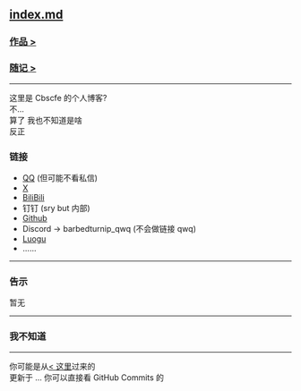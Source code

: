 ## [index.md](/port)

### [作品 >](/software/index)
### [随记 >](/notes/index)

---

这里是 Cbscfe 的个人博客?\
不...\
算了 我也不知道是啥\
反正

### 链接
- [QQ](user.qzone.qq.com/2567181665) (但可能不看私信)
- [X](https://x.com/Cbscfe)
- [BiliBili](https://space.bilibili.com/3546606471219987)
- 钉钉 (sry but 内部)
- [Github](https://github.com/BarbTurnip437)
- Discord -> barbedturnip_qwq (不会做链接 qwq)
- [Luogu](https://www.luogu.com.cn/user/767126 "由于某些原因可能看不到这里面的内容")
- ......

---

### 告示
暂无

---

### 我不知道

---

你可能是从[< 这里](https://libps.github.io/zh/introduction/member/Lucas "libps.github.io")过来的\
更新于 ... 你可以直接看 GitHub Commits 的
